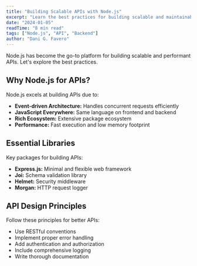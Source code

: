 ```yaml
---
title: "Building Scalable APIs with Node.js"
excerpt: "Learn the best practices for building scalable and maintainable APIs using Node.js, Express, and modern JavaScript features."
date: "2024-01-05"
readTime: "8 min read"
tags: ["Node.js", "API", "Backend"]
author: "Dani G. Favero"
---
```


Node.js has become the go-to platform for building scalable and performant APIs. Let's explore the best practices.

## Why Node.js for APIs?

Node.js excels at building APIs due to:

- **Event-driven Architecture:** Handles concurrent requests efficiently
- **JavaScript Everywhere:** Same language on frontend and backend
- **Rich Ecosystem:** Extensive package ecosystem
- **Performance:** Fast execution and low memory footprint

## Essential Libraries

Key packages for building APIs:

- **Express.js:** Minimal and flexible web framework
- **Joi:** Schema validation library
- **Helmet:** Security middleware
- **Morgan:** HTTP request logger

## API Design Principles

Follow these principles for better APIs:

- Use RESTful conventions
- Implement proper error handling
- Add authentication and authorization
- Include comprehensive logging
- Write thorough documentation 